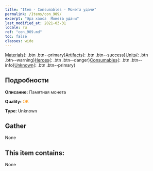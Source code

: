 ```yaml
---
title: "Item - Consumables - Монета удачи"
permalink: /Items/con_909/
excerpt: "Эра хаоса  Монета удачи"
last_modified_at: 2021-03-31
locale: ru
ref: "con_909.md"
toc: false
classes: wide
---
```

 [Materials](/ru/Items/){: .btn .btn--primary}[Artifacts](/ru/Items/Artifacts/){: .btn .btn--success}[Units](/ru/Items/Units/){: .btn .btn--warning}[Heroes](/ru/Items/Heroes/){: .btn .btn--danger}[Consumables](/ru/Items/Consumables/){: .btn .btn--info}[Unknown](/ru/Items/Unknown/){: .btn .btn--primary}

## Подробности
 **Описание:** Памятная монета

 **Quality:** <span style="color: #FF8C00">OK</span>

 **Type:** Unknown

## Gather

  None

## This item contains:

  None


